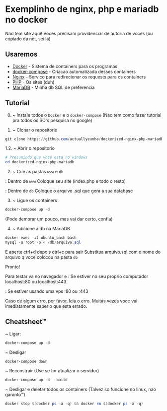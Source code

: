 # Exemplinho de nginx, php e mariadb no docker

Nao tem site aqui! Voces precisam providenciar de autoria de voces (ou copiado da net, sei la)

## Usaremos

- [Docker](https://www.docker.com/) - Sistema de containers para os programas
- [docker-compose](https://docs.docker.com/compose/) - Criacao automatizada desses containers
- [Nginx](https://www.nginx.com/) - Servico para redirecionar os requests para os containers
- [PHP](https://www.php.net/) - Os sites (duh)
- [MariaDB](https://mariadb.org/) - Minha db SQL de preferencia

## Tutorial

0. ~ Instale todos o `Docker` e o `docker-compose`
(Nao tem como fazer tutorial pra todos os SO's pesquisa no google)

1. ~ Clonar o repositorio

```powershell
git clone https://github.com/actuallyeunha/dockerized-nginx-php-mariadb
```

1.2. ~ Abrir o repositorio

```powershell
# Presumindo que voce esta no windows
cd dockerized-nginx-php-mariadb
```

2. ~ Crie as pastas `www` e `db`

: Dentro de `www`
  Coloque seu site (index.php e todo o resto)

: Dentro de `db`
  Coloque o arquivo .sql que gera a sua database

3. ~ Ligue os containers
```powershell
docker-compose up -d
```
(Pode demorar um pouco, mas vai dar certo, confia)

4. ~ Adicione a db na MariaDB
```powershell
docker exec -it ubuntu_bash bash
mysql -u root -p < /db/arquivo.sql
```
E aperte ctrl+d depois ctrl+c para sair
Substitua arquivo.sql com o nome do arquivo q voce colocou na pasta `db`

Pronto!

Para testar va no navegador e
: Se estiver no seu proprio computador
  localhost:80
  ou
  localhost:443

: Se estiver usando uma vps
  <ip>:80
  ou
  <ip>:443

Caso de algum erro, por favor, leia o erro. Muitas vezes voce vai imediatamente saber o que esta errado.

## Cheatsheet:tm:

~ Ligar:
```powershell
docker-compose up -d
```

~ Desligar
```powershell
docker-compose down
```

~ Reconstruir (Use se for atualizar o servidor)
```powershell
docker-compose up -d --build
```

~ Desligar e deletar todos os containers (Talvez so funcione no linux, nao garanto:tm:)
```powershell
docker stop $(docker ps -a -q) && docker rm $(docker ps -a -q)
```
